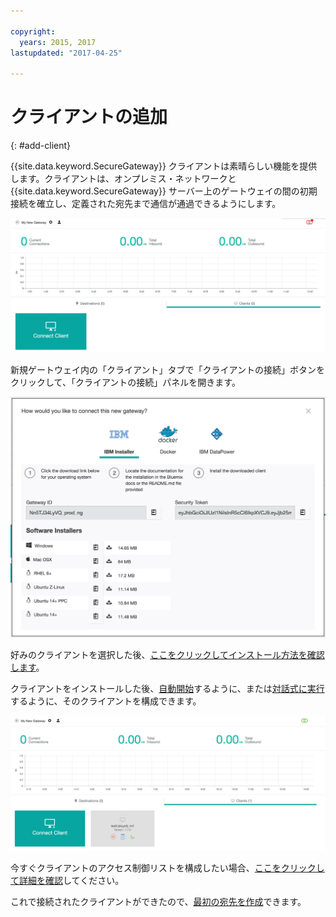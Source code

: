 ```yaml
---

copyright:
  years: 2015, 2017
lastupdated: "2017-04-25"

---
```


# クライアントの追加
{: #add-client}

{{site.data.keyword.SecureGateway}} クライアントは素晴らしい機能を提供します。クライアントは、オンプレミス・ネットワークと {{site.data.keyword.SecureGateway}} サーバー上のゲートウェイの間の初期接続を確立し、定義された宛先まで通信が通過できるようにします。

![新規ゲートウェイ](./images/newGateway.png?raw=true "新規ゲートウェイ")

新規ゲートウェイ内の「クライアント」タブで「クライアントの接続」ボタンをクリックして、「クライアントの接続」パネルを開きます。

![クライアントの接続](./images/connectClient.png?raw=true "クライアントの接続")

好みのクライアントを選択した後、[ここをクリックしてインストール方法を確認します](/docs/services/SecureGateway/securegateway_install.html)。

クライアントをインストールした後、[自動開始](/docs/services/SecureGateway/securegateway_auto-start.html)するように、または[対話式に実行](/docs/services/SecureGateway/securegateway_interaction.html)するように、そのクライアントを構成できます。

![接続されたクライアント](./images/connectedClient.png?raw=true "接続されたクライアント")

今すぐクライアントのアクセス制御リストを構成したい場合、[ここをクリックして詳細を確認](/docs/services/SecureGateway/securegateway_acl.html)してください。

これで接続されたクライアントができたので、[最初の宛先を作成](/docs/services/SecureGateway/securegateway_destination.html)できます。
